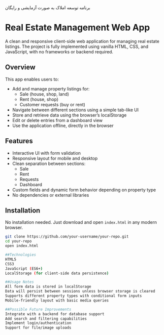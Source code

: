 برنامه توسعه املاک به صورت آزمایشی و رایگان
# Real Estate Management Web App
A clean and responsive client-side web application for managing real estate listings. The project is fully implemented using vanilla HTML, CSS, and JavaScript, with no frameworks or backend required.

## Overview
This app enables users to:
- Add and manage property listings for:
  - Sale (house, shop, land)
  - Rent (house, shop)
  - Customer requests (buy or rent)
- Navigate between different sections using a simple tab-like UI
- Store and retrieve data using the browser’s localStorage
- Edit or delete entries from a dashboard view
- Use the application offline, directly in the browser

## Features
- Interactive UI with form validation
- Responsive layout for mobile and desktop
- Clean separation between sections:
  - Sale
  - Rent
  - Requests
  - Dashboard
- Custom fields and dynamic form behavior depending on property type
- No dependencies or external libraries

## Installation
No installation needed. Just download and open `index.html` in any modern browser.
```bash
git clone https://github.com/your-username/your-repo.git
cd your-repo
open index.html

##Technologies
HTML5
CSS3
JavaScript (ES6+)
LocalStorage (for client-side data persistence)

##Usage Notes
All form data is stored in localStorage
Data will persist between sessions unless browser storage is cleared
Supports different property types with conditional form inputs
Mobile-friendly layout with basic media queries

##Possible Future Improvements
Integrate with a backend for database support
Add search and filtering capabilities
Implement login/authentication
Support for file/image uploads
